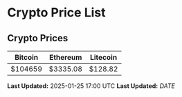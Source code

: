 # Crypto Price List

## Crypto Prices
| Bitcoin | Ethereum | Litecoin |
| ------- | -------- | -------- |
| $104659 | $3335.08 | $128.82 |
**Last Updated:** 2025-01-25 17:00 UTC
**Last Updated:** $DATE$
